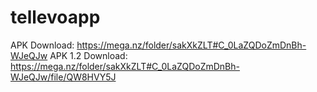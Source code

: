 # tellevoapp

APK Download: https://mega.nz/folder/sakXkZLT#C_0LaZQDoZmDnBh-WJeQJw
  APK 1.2 Download: https://mega.nz/folder/sakXkZLT#C_0LaZQDoZmDnBh-WJeQJw/file/QW8HVY5J
